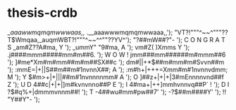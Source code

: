 # thesis-crdb


__aaawwmqmqmwwwaas,,_        .__aaawwwmqmqmwwaaa,,');
"VT?!"""^~~^"""??T$Wmqaa,_auqmWBT?!"""^~~^^""??YV^');
                    "?##mW##?"-                   ');
  C O N G R A T S  _am#Z??A#ma,           Y        ');
                 _ummY"    "9#ma,       A         ');
                vm#Z(        )Xmms    Y           ');
              .j####mmm#####mm#m##6.              ');
   W O W !    jmm###mm######m#mmm##6              ');
             ]#me*Xm#m#mm##m#m##SX##c             ');
             dm#||+*$##m#mm#m#Svvn##m             ');
            :mmE=|+||S##m##m#1nvnnX##;     A       ');
            :m#h+|+++=Xmm#m#1nvnnvdmm;     M      ');
 Y           $#m>+|+|||##m#1nvnnnnmm#      A      ');
  O          ]##z+|+|+|3#mEnnnnvnd##f      Z      ');
   U  D       4##c|+|+|]m#kvnvnno##P       E      ');
       I       4#ma+|++]mmhvnnvq##P`       !      ');
        D I     ?$#q%+|dmmmvnnm##!                ');
           T     -4##wu#mm#pw##7\'                 ');
                   -?$##m####Y\'                   ');
             !!       "Y##Y"-                     ');

